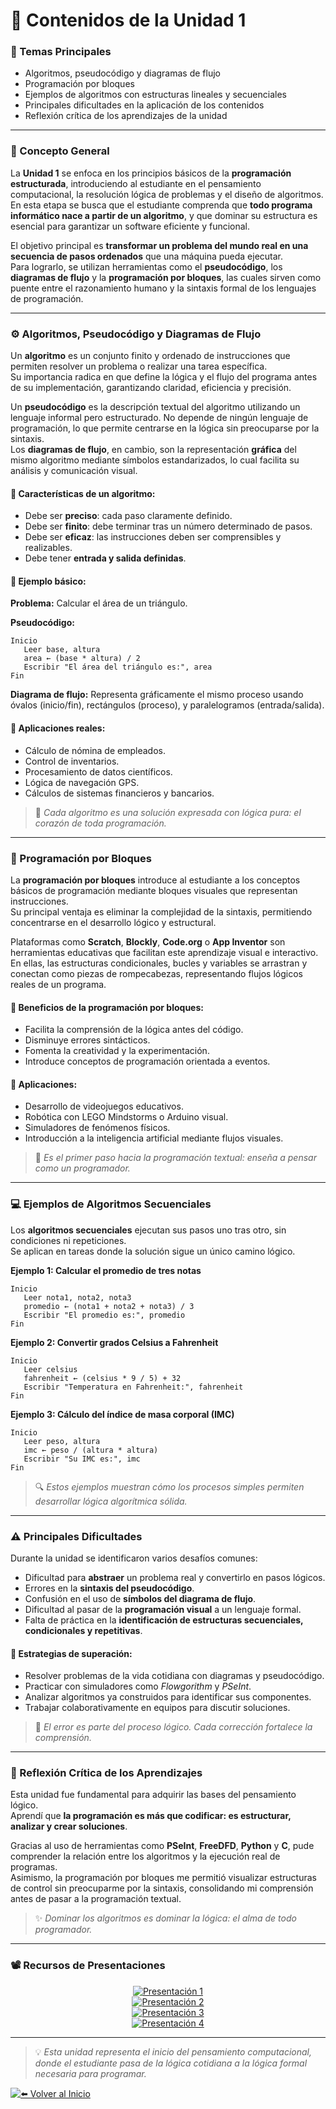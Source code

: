 # 📖 Contenidos de la Unidad 1

### 🔹 Temas Principales
- Algoritmos, pseudocódigo y diagramas de flujo  
- Programación por bloques  
- Ejemplos de algoritmos con estructuras lineales y secuenciales  
- Principales dificultades en la aplicación de los contenidos  
- Reflexión crítica de los aprendizajes de la unidad  

---

### 🧠 Concepto General
La **Unidad 1** se enfoca en los principios básicos de la **programación estructurada**, introduciendo al estudiante en el pensamiento computacional, la resolución lógica de problemas y el diseño de algoritmos.  
En esta etapa se busca que el estudiante comprenda que **todo programa informático nace a partir de un algoritmo**, y que dominar su estructura es esencial para garantizar un software eficiente y funcional.  

El objetivo principal es **transformar un problema del mundo real en una secuencia de pasos ordenados** que una máquina pueda ejecutar.  
Para lograrlo, se utilizan herramientas como el **pseudocódigo**, los **diagramas de flujo** y la **programación por bloques**, las cuales sirven como puente entre el razonamiento humano y la sintaxis formal de los lenguajes de programación.

---

### ⚙️ Algoritmos, Pseudocódigo y Diagramas de Flujo
Un **algoritmo** es un conjunto finito y ordenado de instrucciones que permiten resolver un problema o realizar una tarea específica.  
Su importancia radica en que define la lógica y el flujo del programa antes de su implementación, garantizando claridad, eficiencia y precisión.

Un **pseudocódigo** es la descripción textual del algoritmo utilizando un lenguaje informal pero estructurado. No depende de ningún lenguaje de programación, lo que permite centrarse en la lógica sin preocuparse por la sintaxis.  
Los **diagramas de flujo**, en cambio, son la representación **gráfica** del mismo algoritmo mediante símbolos estandarizados, lo cual facilita su análisis y comunicación visual.  

#### 🔸 Características de un algoritmo:
- Debe ser **preciso**: cada paso claramente definido.  
- Debe ser **finito**: debe terminar tras un número determinado de pasos.  
- Debe ser **eficaz**: las instrucciones deben ser comprensibles y realizables.  
- Debe tener **entrada y salida definidas**.  

#### 🧮 Ejemplo básico:
**Problema:** Calcular el área de un triángulo.  

**Pseudocódigo:**
```plaintext
Inicio
   Leer base, altura
   area ← (base * altura) / 2
   Escribir "El área del triángulo es:", area
Fin
```

**Diagrama de flujo:** Representa gráficamente el mismo proceso usando óvalos (inicio/fin), rectángulos (proceso), y paralelogramos (entrada/salida).

#### 🔹 Aplicaciones reales:
- Cálculo de nómina de empleados.  
- Control de inventarios.  
- Procesamiento de datos científicos.  
- Lógica de navegación GPS.  
- Cálculos de sistemas financieros y bancarios.

> 💬 *Cada algoritmo es una solución expresada con lógica pura: el corazón de toda programación.*

---

### 🧩 Programación por Bloques
La **programación por bloques** introduce al estudiante a los conceptos básicos de programación mediante bloques visuales que representan instrucciones.  
Su principal ventaja es eliminar la complejidad de la sintaxis, permitiendo concentrarse en el desarrollo lógico y estructural.

Plataformas como **Scratch**, **Blockly**, **Code.org** o **App Inventor** son herramientas educativas que facilitan este aprendizaje visual e interactivo.  
En ellas, las estructuras condicionales, bucles y variables se arrastran y conectan como piezas de rompecabezas, representando flujos lógicos reales de un programa.  

#### 🔸 Beneficios de la programación por bloques:
- Facilita la comprensión de la lógica antes del código.  
- Disminuye errores sintácticos.  
- Fomenta la creatividad y la experimentación.  
- Introduce conceptos de programación orientada a eventos.  

#### 🔸 Aplicaciones:
- Desarrollo de videojuegos educativos.  
- Robótica con LEGO Mindstorms o Arduino visual.  
- Simuladores de fenómenos físicos.  
- Introducción a la inteligencia artificial mediante flujos visuales.  

> 🌱 *Es el primer paso hacia la programación textual: enseña a pensar como un programador.*

---

### 💻 Ejemplos de Algoritmos Secuenciales
Los **algoritmos secuenciales** ejecutan sus pasos uno tras otro, sin condiciones ni repeticiones.  
Se aplican en tareas donde la solución sigue un único camino lógico.

**Ejemplo 1: Calcular el promedio de tres notas**
```plaintext
Inicio
   Leer nota1, nota2, nota3
   promedio ← (nota1 + nota2 + nota3) / 3
   Escribir "El promedio es:", promedio
Fin
```

**Ejemplo 2: Convertir grados Celsius a Fahrenheit**
```plaintext
Inicio
   Leer celsius
   fahrenheit ← (celsius * 9 / 5) + 32
   Escribir "Temperatura en Fahrenheit:", fahrenheit
Fin
```

**Ejemplo 3: Cálculo del índice de masa corporal (IMC)**
```plaintext
Inicio
   Leer peso, altura
   imc ← peso / (altura * altura)
   Escribir "Su IMC es:", imc
Fin
```

> 🔍 *Estos ejemplos muestran cómo los procesos simples permiten desarrollar lógica algorítmica sólida.*

---

### ⚠️ Principales Dificultades
Durante la unidad se identificaron varios desafíos comunes:
- Dificultad para **abstraer** un problema real y convertirlo en pasos lógicos.  
- Errores en la **sintaxis del pseudocódigo**.  
- Confusión en el uso de **símbolos del diagrama de flujo**.  
- Dificultad al pasar de la **programación visual** a un lenguaje formal.  
- Falta de práctica en la **identificación de estructuras secuenciales, condicionales y repetitivas**.  

#### 🧭 Estrategias de superación:
- Resolver problemas de la vida cotidiana con diagramas y pseudocódigo.  
- Practicar con simuladores como *Flowgorithm* y *PSeInt*.  
- Analizar algoritmos ya construidos para identificar sus componentes.  
- Trabajar colaborativamente en equipos para discutir soluciones.  

> 💪 *El error es parte del proceso lógico. Cada corrección fortalece la comprensión.*

---

### 💭 Reflexión Crítica de los Aprendizajes
Esta unidad fue fundamental para adquirir las bases del pensamiento lógico.  
Aprendí que **la programación es más que codificar: es estructurar, analizar y crear soluciones**.  

Gracias al uso de herramientas como **PSeInt**, **FreeDFD**, **Python** y **C**, pude comprender la relación entre los algoritmos y la ejecución real de programas.  
Asimismo, la programación por bloques me permitió visualizar estructuras de control sin preocuparme por la sintaxis, consolidando mi comprensión antes de pasar a la programación textual.  

> ✨ *Dominar los algoritmos es dominar la lógica: el alma de todo programador.*

---

### 📽️ Recursos de Presentaciones

<div align="center">

[![Presentación 1](https://img.shields.io/badge/🎞️_Presentación_1-blue?style=for-the-badge)](https://docs.google.com/presentation/d/15x-_uSMvtnJZ5LVls6jq9MgNIIHt-Jzk/edit?usp=sharing&ouid=103500463077710805140&rtpof=true&sd=true)  
[![Presentación 2](https://img.shields.io/badge/📊_Presentación_2-green?style=for-the-badge)](https://docs.google.com/presentation/d/1pko741mali6orqm9QMUmXEaSiDf92Qcc/edit?usp=sharing&ouid=103500463077710805140&rtpof=true&sd=true)  
[![Presentación 3](https://img.shields.io/badge/📘_Presentación_3-purple?style=for-the-badge)](https://docs.google.com/presentation/d/14b3xwO87_64AZcFfP4zhrQYh2o5QYAjU/edit?usp=sharing&ouid=103500463077710805140&rtpof=true&sd=true)  
[![Presentación 4](https://img.shields.io/badge/🖥️_Presentación_4-orange?style=for-the-badge)](https://docs.google.com/presentation/d/1diDOqgiZcybY4RhGTRGTjPU8TyhqUMWf/edit?usp=sharing&ouid=103500463077710805140&rtpof=true&sd=true)

</div>

---

> 💡 *Esta unidad representa el inicio del pensamiento computacional, donde el estudiante pasa de la lógica cotidiana a la lógica formal necesaria para programar.*

 <div align="left">

[![⬅️ Volver al Inicio](https://img.shields.io/badge/⬅️_Volver_al_Inicio-blue?style=for-the-badge)](../index.md)

</div>
